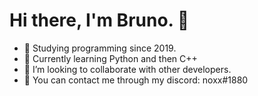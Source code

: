 # Hi there, I'm Bruno. 👋 


- 🔭 Studying programming since 2019.
- 🌱 Currently learning Python and then C++
- 👯 I’m looking to collaborate with other developers.
- 💬 You can contact me through my discord: noxx#1880

